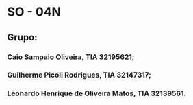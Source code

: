# SO - 04N

## Grupo:
### Caio Sampaio Oliveira, TIA 32195621;
### Guilherme Picoli Rodrigues, TIA 32147317;
### Leonardo Henrique de Oliveira Matos, TIA 32139561.
